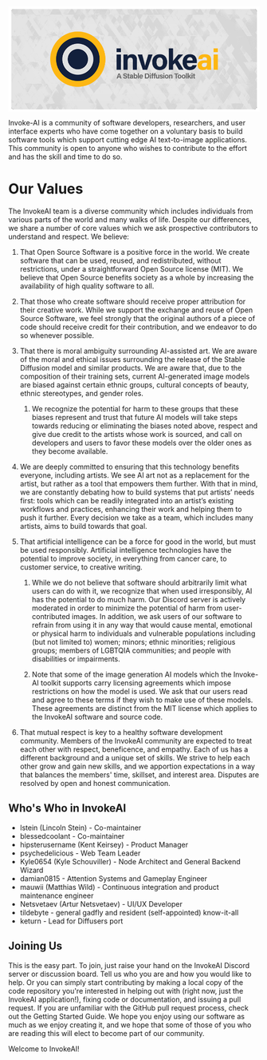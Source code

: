 ﻿<img src="docs/assets/invoke_ai_banner.png" align="center">

Invoke-AI is a community of software developers, researchers, and user
interface experts who have come together on a voluntary basis to build
software tools which support cutting edge AI text-to-image
applications. This community is open to anyone who wishes to
contribute to the effort and has the skill and time to do so.

# Our Values

The InvokeAI team is a diverse community which includes individuals
from various parts of the world and many walks of life. Despite our
differences, we share a number of core values which we ask prospective
contributors to understand and respect. We believe:

1. That Open Source Software is a positive force in the world. We
create software that can be used, reused, and redistributed, without
restrictions, under a straightforward Open Source license (MIT). We
believe that Open Source benefits society as a whole by increasing the
availability of high quality software to all.

2. That those who create software should receive proper attribution
for their creative work. While we support the exchange and reuse of
Open Source Software, we feel strongly that the original authors of a
piece of code should receive credit for their contribution, and we
endeavor to do so whenever possible.

3. That there is moral ambiguity surrounding AI-assisted art. We are
aware of the moral and ethical issues surrounding the release of the
Stable Diffusion model and similar products. We are aware that, due to
the composition of their training sets, current AI-generated image
models are biased against certain ethnic groups, cultural concepts of
beauty, ethnic stereotypes, and gender roles.

      1. We recognize the potential for harm to these groups that these biases
       represent and trust that future AI models will take steps towards
       reducing or eliminating the biases noted above, respect and give due
       credit to the artists whose work is sourced, and call on developers
       and users to favor these models over the older ones as they become
       available.

4. We are deeply committed to ensuring that this technology benefits
everyone, including artists. We see AI art not as a replacement for
the artist, but rather as a tool that empowers them further. With that
in mind, we are constantly debating how to build systems that put
artists’ needs first: tools which can be readily integrated into an
artist’s existing workflows and practices, enhancing their work and
helping them to push it further. Every decision we take as a team,
which includes many artists, aims to build towards that goal.

5. That artificial intelligence can be a force for good in the world,
but must be used responsibly. Artificial intelligence technologies
have the potential to improve society, in everything from cancer care,
to customer service, to creative writing.

     1. While we do not believe that software should arbitrarily limit what
     users can do with it, we recognize that when used irresponsibly, AI
     has the potential to do much harm. Our Discord server is actively
     moderated in order to minimize the potential of harm from
     user-contributed images. In addition, we ask users of our software to
     refrain from using it in any way that would cause mental, emotional or
     physical harm to individuals and vulnerable populations including (but
     not limited to) women; minors; ethnic minorities; religious groups;
     members of LGBTQIA communities; and people with disabilities or
     impairments.

     2. Note that some of the image generation AI models which the Invoke-AI
     toolkit supports carry licensing agreements which impose restrictions
     on how the model is used. We ask that our users read and agree to
     these terms if they wish to make use of these models. These agreements
     are distinct from the MIT license which applies to the InvokeAI
     software and source code.

6. That mutual respect is key to a healthy software development
community. Members of the InvokeAI community are expected to treat
each other with respect, beneficence, and empathy. Each of us has a
different background and a unique set of skills. We strive to help
each other grow and gain new skills, and we apportion expectations in
a way that balances the members' time, skillset, and interest
area. Disputes are resolved by open and honest communication.

## Who's Who in InvokeAI

* lstein (Lincoln Stein) - Co-maintainer
* blessedcoolant - Co-maintainer
* hipsterusername (Kent Keirsey) - Product Manager
* psychedelicious - Web Team Leader
* Kyle0654 (Kyle Schouviller) - Node Architect and General Backend Wizard
* damian0815 - Attention Systems and Gameplay Engineer
* mauwii (Matthias Wild) - Continuous integration and product maintenance engineer
* Netsvetaev (Artur Netsvetaev) - UI/UX Developer
* tildebyte - general gadfly and resident (self-appointed) know-it-all
* keturn - Lead for Diffusers port

## Joining Us

This is the easy part. To join, just raise your hand on the InvokeAI
Discord server or discussion board. Tell us who you are and how you
would like to help.  Or you can simply start contributing by making a
local copy of the code repository you're interested in helping out
with (right now, just the InvokeAI application!), fixing code or
documentation, and issuing a pull request. If you are unfamiliar with
the GitHub pull request process, check out the Getting Started Guide.
We hope you enjoy using our software as much as we enjoy creating it,
and we hope that some of those of you who are reading this will elect
to become part of our community.

Welcome to InvokeAI!
